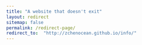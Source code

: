 ```yaml
---
title: "A website that doesn't exit"
layout: redirect
sitemap: false
permalink: /redirect-page/
redirect_to:  "http://zchenocean.github.io/info/"
---
```

